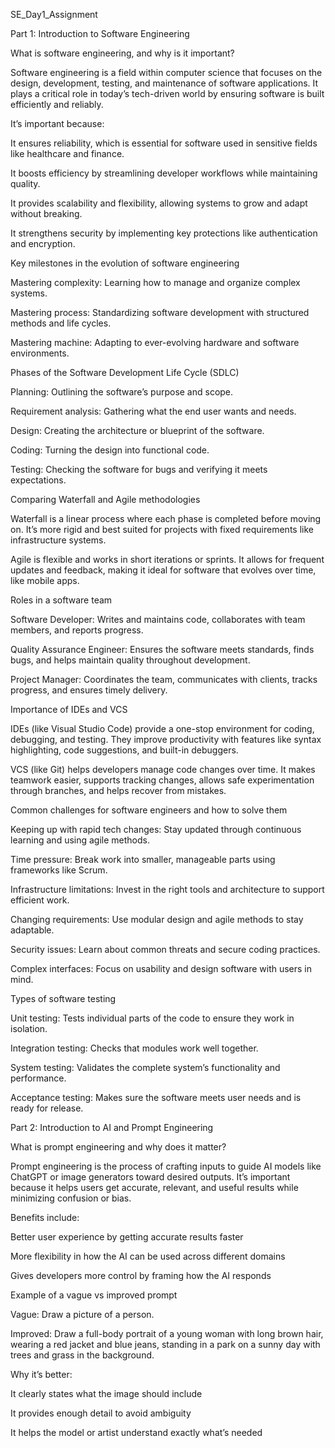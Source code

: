 
SE_Day1_Assignment

Part 1: Introduction to Software Engineering

What is software engineering, and why is it important?

Software engineering is a field within computer science that focuses on the design, development, testing, and maintenance of software applications. It plays a critical role in today’s tech-driven world by ensuring software is built efficiently and reliably.

It’s important because:

It ensures reliability, which is essential for software used in sensitive fields like healthcare and finance.

It boosts efficiency by streamlining developer workflows while maintaining quality.

It provides scalability and flexibility, allowing systems to grow and adapt without breaking.

It strengthens security by implementing key protections like authentication and encryption.

Key milestones in the evolution of software engineering

Mastering complexity: Learning how to manage and organize complex systems.

Mastering process: Standardizing software development with structured methods and life cycles.

Mastering machine: Adapting to ever-evolving hardware and software environments.

Phases of the Software Development Life Cycle (SDLC)

Planning: Outlining the software’s purpose and scope.

Requirement analysis: Gathering what the end user wants and needs.

Design: Creating the architecture or blueprint of the software.

Coding: Turning the design into functional code.

Testing: Checking the software for bugs and verifying it meets expectations.

Comparing Waterfall and Agile methodologies

Waterfall is a linear process where each phase is completed before moving on. It’s more rigid and best suited for projects with fixed requirements like infrastructure systems.

Agile is flexible and works in short iterations or sprints. It allows for frequent updates and feedback, making it ideal for software that evolves over time, like mobile apps.

Roles in a software team

Software Developer: Writes and maintains code, collaborates with team members, and reports progress.

Quality Assurance Engineer: Ensures the software meets standards, finds bugs, and helps maintain quality throughout development.

Project Manager: Coordinates the team, communicates with clients, tracks progress, and ensures timely delivery.

Importance of IDEs and VCS

IDEs (like Visual Studio Code) provide a one-stop environment for coding, debugging, and testing. They improve productivity with features like syntax highlighting, code suggestions, and built-in debuggers.

VCS (like Git) helps developers manage code changes over time. It makes teamwork easier, supports tracking changes, allows safe experimentation through branches, and helps recover from mistakes.

Common challenges for software engineers and how to solve them

Keeping up with rapid tech changes: Stay updated through continuous learning and using agile methods.

Time pressure: Break work into smaller, manageable parts using frameworks like Scrum.

Infrastructure limitations: Invest in the right tools and architecture to support efficient work.

Changing requirements: Use modular design and agile methods to stay adaptable.

Security issues: Learn about common threats and secure coding practices.

Complex interfaces: Focus on usability and design software with users in mind.

Types of software testing

Unit testing: Tests individual parts of the code to ensure they work in isolation.

Integration testing: Checks that modules work well together.

System testing: Validates the complete system’s functionality and performance.

Acceptance testing: Makes sure the software meets user needs and is ready for release.

Part 2: Introduction to AI and Prompt Engineering

What is prompt engineering and why does it matter?

Prompt engineering is the process of crafting inputs to guide AI models like ChatGPT or image generators toward desired outputs. It’s important because it helps users get accurate, relevant, and useful results while minimizing confusion or bias.

Benefits include:

Better user experience by getting accurate results faster

More flexibility in how the AI can be used across different domains

Gives developers more control by framing how the AI responds

Example of a vague vs improved prompt

Vague: Draw a picture of a person.

Improved: Draw a full-body portrait of a young woman with long brown hair, wearing a red jacket and blue jeans, standing in a park on a sunny day with trees and grass in the background.

Why it’s better:

It clearly states what the image should include

It provides enough detail to avoid ambiguity

It helps the model or artist understand exactly what’s needed


